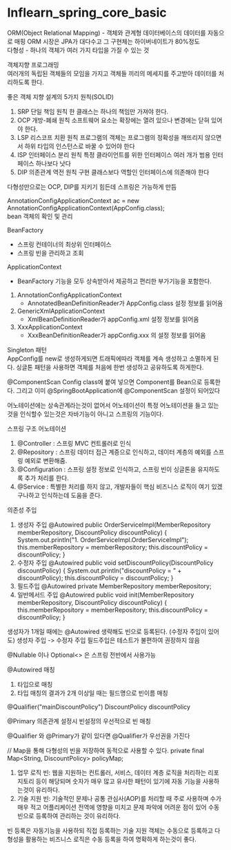 # Inflearn_spring_core_basic
ORM(Object Relational Mapping) - 객체와 관계형 데이터베이스의 데이터를 자동으로 매핑
ORM 시장은 JPA가 대다수고 그 구현체는 하이버네이트가 80%정도 <br>
다형성 - 하나의 객체가 여러 가지 타입을 가질 수 있는 것

객체지향 프로그래밍 <br>
여러개의 독립된 객체들의 모임을 가지고 객체들 끼리의 메세지를 주고받아 데이터를 처리하도록 한다.

좋은 객체 지향 설계의 5가지 원칙(SOLID)
1. SRP 단일 책임 원칙
  한 클래스는 하나의 책임만 가져야 한다.
2. OCP 개방-폐쇄 원칙
  소프트웨어 요소는 확장에는 열려 있으나 변경에는 닫혀 있어야 한다.
3. LSP 리스코프 치환 원칙
  프로그램의 객체는 프로그램의 정확성을 깨뜨리지 않으면서 하위 타입의 인스턴스로 바꿀 수 있어야 한다
4. ISP 인터페이스 분리 원칙
  특정 클라이언트를 위한 인터페이스 여러 개가 범용 인터페이스 하나보다 낫다
5. DIP 의존관계 역전 원칙
  구현 클래스보다 역할인 인터페이스에 의존해야 한다

다형성만으로는 OCP, DIP를 지키기 힘든데 스프링은 가능하게 만듬

AnnotationConfigApplicationContext ac = new AnnotationConfigApplicationContext(AppConfig.class); <br>
bean 객체의 확인 및 관리

BeanFactory
- 스프링 컨테이너의 최상위 인터페이스
- 스프링 빈을 관리하고 조회

ApplicationContext
- BeanFactory 기능을 모두 상속받아서 제공하고 편리한 부가기능을 포함한다.

1. AnnotationConfigApplicationContext
   - AnnotatedBeanDefinitionReader가 AppConfig.class 설정 정보를 읽어옴
2. GenericXmlApplicationContext
   - XmlBeanDefinitionReader가 appConfig.xml 설정 정보를 읽어옴
3. XxxApplicationContext
   - XxxBeanDefinitionReader가 appConfig.xxx 의 설정 정보를 읽어옴
  
Singleton 패턴 <br>
AppConfig를 new로 생성하게되면 트래픽에따라 객체를 계속 생성하고 소멸하게 된다.
싱글톤 패턴을 사용하면 객체를 처음에 한번 생성하고 공유하도록 하게한다.

@ComponentScan
Config class에 붙여 넣으면 Component를 Bean으로 등록한다.
그리고 이미 @SpringBootApplication에 @ComponentScan 설정이 되어있다

어노테이션에는 상속관계라는것이 없어서 어노테이션이 특정 어노테이션을 들고 있는 것을 인식할수 있는것은 자바기능이 아니고 스프링의 기능이다.
<br>

스프링 구조 어노테이션
1. @Controller : 스프링 MVC 컨트롤러로 인식
2. @Repository : 스프링 데이터 접근 계증으로 인식하고, 데이터 계층의 예외를 스프링 예외로 변환해줌.
3. @Configuration : 스프링 설정 정보로 인식하고, 스프링 빈이 싱글톤을 유지하도록 추가 처리를 한다.
4. @Service : 특별한 처리를 하지 않고, 개발자들이 핵심 비즈니스 로직이 여기 있겠구나하고 인식하는데 도움을 준다.

의존성 주입
1. 생성자 주입
@Autowired
public OrderServiceImpl(MemberRepository memberRepository, DiscountPolicy discountPolicy) {
System.out.println("1. OrderServiceImpl.OrderServiceImpl");
this.memberRepository = memberRepository;
this.discountPolicy = discountPolicy;
}
2. 수정자 주입
@Autowired
public void setDiscountPolicy(DiscountPolicy discountPolicy) {
    System.out.println("discountPolicy = " + discountPolicy);
    this.discountPolicy = discountPolicy;
}
3. 필드주입
@Autowired
private MemberRepository memberRepository;
4. 일반메서드 주입
@Autowired
public void init(MemberRepository memberRepository, DiscountPolicy discountPolicy) {
    this.memberRepository = memberRepository;
    this.discountPolicy = discountPolicy; 
}

생성자가 1개일 때에는 @Autowired 생략해도 빈으로 등록된다. (수정자 주입이 있어도)
생성자 주입 -> 수정자 주입
필드주입은 테스트가 불편하여 권장하지 않음

@Nullable 이나 Optional<> 은 스프링 전반에서 사용가능

@Autowired 매칭
1. 타입으로 매칭
2. 타입 매칭의 결과가 2개 이상일 때는 필드명으로 빈이름 매칭

@Qualifier("mainDiscountPolicy") DiscountPolicy discountPolicy

@Primary
의존관계 설정시 빈설정의 우선적으로 빈 매칭

@Qualifier 와 @Primary가 같이 있다면 @Qualifier가 우선권을 가진다

// Map을 통해 다형성의 빈을 저장하여 동적으로 사용할 수 있다.
private final Map<String, DiscountPolicy> policyMap;

1. 업무 로직 빈: 웹을 지원하는 컨트롤러, 서비스, 데이터 계층 로직을 처리하는 리포지토리 등이 해당되며 숫자가 매우 많고 유사한 패턴이 있기에 자동 기능을 사용하는것이 유리하다. 
2. 기술 지원 빈: 기술적인 문제나 공통 관심사(AOP)를 처리할 때 주로 사용하며 수가 매우 적고 어플리케이션 전역에 영향을 미치고 문제 파악에 어려운 점이 있어 수동 빈으로 등록하여 관리하는 것이 유리하다. 

빈 등록은 자동기능을 사용하되 직접 등록하는 기술 지원 객체는 수동으로 등록하고
다형성을 활용하는 비즈니스 로직은 수동 등록을 하여 명확하게 하는것이 좋다.